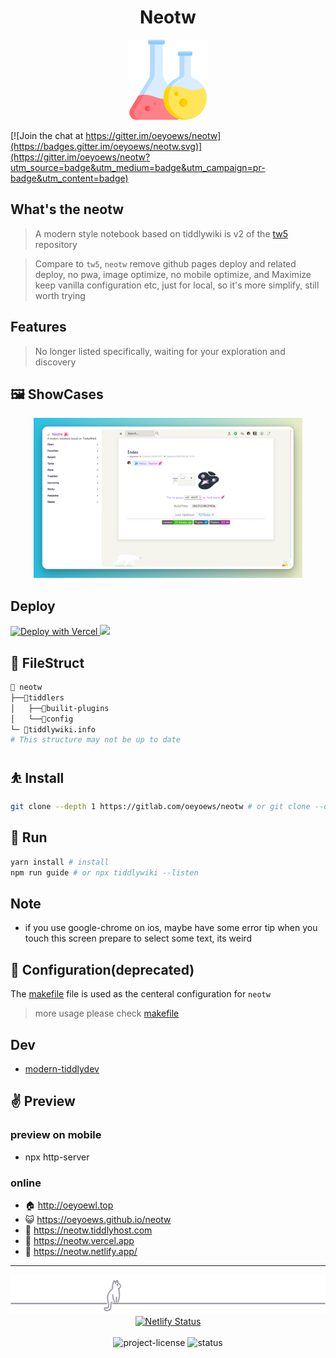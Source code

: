 <div align="center">

<h1>Neotw</h1>

<img src="./img/flask.png" height=128 alt="flask">

</div>

[![Join the chat at https://gitter.im/oeyoews/neotw](https://badges.gitter.im/oeyoews/neotw.svg)](https://gitter.im/oeyoews/neotw?utm_source=badge&utm_medium=badge&utm_campaign=pr-badge&utm_content=badge)

## What's the neotw

> A modern style notebook based on tiddlywiki is v2 of the [tw5](https://github.com/oeyoews/tw5) repository

> Compare to `tw5`, `neotw` remove github pages deploy and related deploy, no pwa, image optimize, no mobile
> optimize, and Maximize keep vanilla configuration etc, just for local, so it's more simplify, still worth trying

## Features

> No longer listed specifically, waiting for your exploration and discovery

## 🖼️ ShowCases

<!-- <center> -->
<!-- <img src="./img/1.gif" height=128 alt="flask"> -->
<!-- </center> -->

<center>
<!-- <img src="img/s5.png" width=256/> -->
<img src="./img/011.png" height=256 alt="011">
</center>

<!-- <img src="img/app.png" width=256/> -->

## Deploy

<!-- https://vercel.com/docs/deploy-button -->
<a target="_blank" href="https://vercel.com/new/clone?repository-url=https%3A%2F%2Fgithub.com%2Foeyoews%2Fneotw">
<img src="https://vercel.com/button" alt="Deploy with Vercel" />
</a>

<!-- https://docs.netlify.com/site-deploys/create-deploys/ -->
<a target="_blank" href="https://app.netlify.com/start/deploy?repository=https://github.com/oeyoews/neotw">
<img src="https://www.netlify.com/img/deploy/button.svg">
</a>

## 📂 FileStruct

```bash
📁 neotw
├──📁tiddlers
│   ├──📁builit-plugins
│   └──📁config
└─ 📝tiddlywiki.info
# This structure may not be up to date
```

## ⛹️ Install

```bash
git clone --depth 1 https://gitlab.com/oeyoews/neotw # or git clone --depth 1 https://github.com/oeyoews/neotw
```

## 👟 Run

```bash
yarn install # install
npm run guide # or npx tiddlywiki --listen
```

## Note

- if you use google-chrome on ios, maybe have some error tip when you touch this
  screen prepare to select some text, its weird

## 🐥 Configuration(deprecated)

The [makefile](makefile) file is used as the centeral configuration for `neotw`

> more usage please check [makefile](makefile)

## Dev

- [modern-tiddlydev](https://gitlab.com/oeyoews/modern-tiddlydev)

## ✌ Preview

### preview on mobile

- npx http-server

### online

- 🏠 http://oeyoewl.top
- 😺 https://oeyoews.github.io/neotw
- 🦿 https://neotw.tiddlyhost.com
- 🌋 https://neotw.vercel.app
- 🤺 https://neotw.netlify.app/

---

<div align="center">
<div>
<img src="./img/cat.svg" alt="cat"/>
</div>
<a target="_blank" href="https://app.netlify.com/sites/neotw/deploys">
<img src="https://api.netlify.com/api/v1/badges/7654bd58-2df9-4962-9a81-4cca9cf78b9c/deploy-status" alt="Netlify Status" >
 </a>
 <!-- <a href="https://gitter.im/oneotw/community?utm_source=badge&utm_medium=badge&utm_campaign=pr-badge" target="_blank"> -->
 <!-- <img src="https://badges.gitter.im/oneotw/community.svg" alt="Gitter"/> -->
 <!-- </a> -->
<!-- <a target="_blank" href="https://github.com/oeyoews/neotw/actions/workflows/pages/pages-build-deployment"> -->
<!-- <img src="https://github.com/oeyoews/neotw/actions/workflows/pages/pages-build-deployment/badge.svg" alt="Status" > -->
<!--  </a> -->
<!--  <a target="_blank" href="https://github.com/oeyoews/neotw/actions/workflows/release-and-page.yml"> -->
<!-- <img src="https://github.com/oeyoews/neotw/actions/workflows/release-and-page.yml/badge.svg?branch=main" alt="status" > -->
<!--  </a> -->
 <br>
 <br>
<img src="https://img.shields.io/badge/License-MIT-blueviolet.svg?style=for-the-badge&color=blue" alt="project-license">
<img src="https://img.shields.io/badge/Status-DONE-blueviolet.svg?style=for-the-badge&logo=Chakra-Ui&color=90E59A&logoColor=green" alt="status" >
</div>

<!-- https://talk.tiddlywiki.org/t/how-to-pass-the-parameter-from-macrocall-to-js-macro/1363/5 -->
